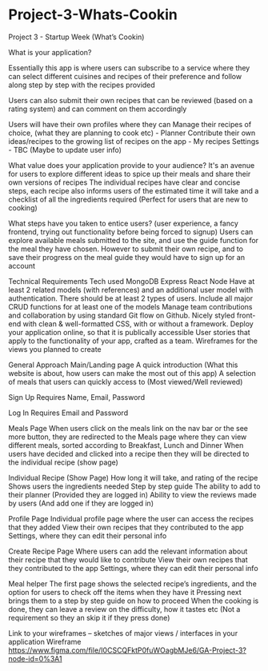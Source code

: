 # Project-3-Whats-Cookin

Project 3 - Startup Week (What’s Cookin)

What is your application? 

Essentially this app is where users can subscribe to a service where they can select different cuisines and recipes of their preference and follow along step by step with the recipes provided 

Users can also submit their own recipes that can be reviewed (based on a rating system) and can comment on them accordingly

Users will have their own profiles where they can 
Manage their recipes of choice, (what they are planning to cook etc) - Planner
Contribute their own ideas/recipes to the growing list of recipes on the app - My recipes
Settings - TBC (Maybe to update user info)


What value does your application provide to your audience?
It's an avenue for users to explore different ideas to spice up their meals and share their own versions of recipes 
The individual recipes have clear and concise steps, each recipe also informs users of the estimated time it will take and a checklist of all the ingredients required (Perfect for users that are new to cooking)
 
What steps have you taken to entice users? (user experience, a fancy frontend, trying out functionality before being forced to signup)
Users can explore available meals submitted to the site, and use the guide function for the meal they have chosen. However to submit their own recipe, and to save their progress on the meal guide they would have to sign up for an account
 

Technical Requirements
Tech used
MongoDB
Express
React
Node
Have at least 2 related models (with references) and an additional user model with authentication. There should be at least 2 types of users.
Include all major CRUD functions for at least one of the models
Manage team contributions and collaboration by using standard Git flow on Github.
Nicely styled front-end with clean & well-formatted CSS, with or without a framework.
Deploy your application online, so that it is publically accessible
User stories that apply to the functionality of your app, crafted as a team.
Wireframes for the views you planned to create
 
General Approach
Main/Landing page
A quick introduction (What this website is about, how users can make the most out of this app)
A selection of meals that users can quickly access to (Most viewed/Well reviewed)
 
Sign Up
Requires Name, Email, Password
 
Log In
Requires Email and Password
 
Meals Page
When users click on the meals link on the nav bar or the see more button, they are redirected to the Meals page where they can view different meals, sorted according to Breakfast, Lunch and Dinner
When users have decided and clicked into a recipe then they will be directed to the individual recipe (show page)
 
Individual Recipe (Show Page)
How long it will take, and rating of the recipe
Shows users the ingredients needed
Step by step guide
The ability to add to their planner (Provided they are logged in)
Ability to view the reviews made by users (And add one if they are logged in)
 
Profile Page
Individual profile page where the user can access the recipes that they added 
View their own recipes that they contributed to the app
Settings, where they can edit their personal info
 
Create Recipe Page
Where users can add the relevant information about their recipe that they would like to contribute
View their own recipes that they contributed to the app
Settings, where they can edit their personal info
 
Meal helper
The first page shows the selected recipe’s ingredients, and the option for users to check off the items when they have it
Pressing next brings them to a step by step guide on how to proceed
When the cooking is done, they can leave a review on the difficulty, how it tastes etc (Not a requirement so they an skip it if they press done)
 

Link to your wireframes – sketches of major views / interfaces in your application
Wireframe
https://www.figma.com/file/I0CSCQFktP0fuWOagbMJe6/GA-Project-3?node-id=0%3A1
